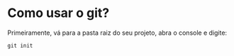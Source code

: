 # Como usar o git?
Primeiramente, vá para a pasta raiz do seu projeto, abra o console e digite:
```
git init
```